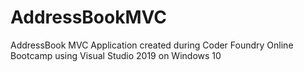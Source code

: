 # AddressBookMVC
 AddressBook MVC Application created during Coder Foundry Online Bootcamp using Visual Studio 2019 on Windows 10
